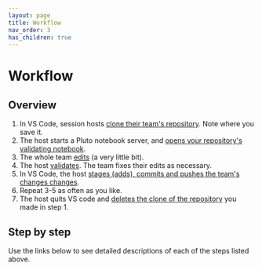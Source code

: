 ```yaml
---
layout: page
title: Workflow
nav_order: 3
has_children: true
---
```


# Workflow


## Overview

1. In VS Code, session hosts [clone their team's repository](./cloning/).  Note where you save it.
2. The host starts a Pluto notebook server, and [opens your repository's validating notebook](./pluto/).
3. The whole team [edits](./editing/) (a very little bit).
4. The host [validates](./validating/).  The team fixes their edits as necessary.
5. In VS Code, the host [stages (adds), commits and pushes the team's changes changes](./committing/).
6. Repeat 3-5 as often as you like.
7. The host quits VS code and [deletes the clone of the repository](./cleanup/) you made in step 1.


## Step by step

Use the links below to see detailed descriptions of each of the steps listed above.